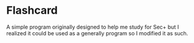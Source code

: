 # Flashcard
A simple program originally designed to help me study for Sec+ but I realized it could be used as a generally program so I modified it as such.
